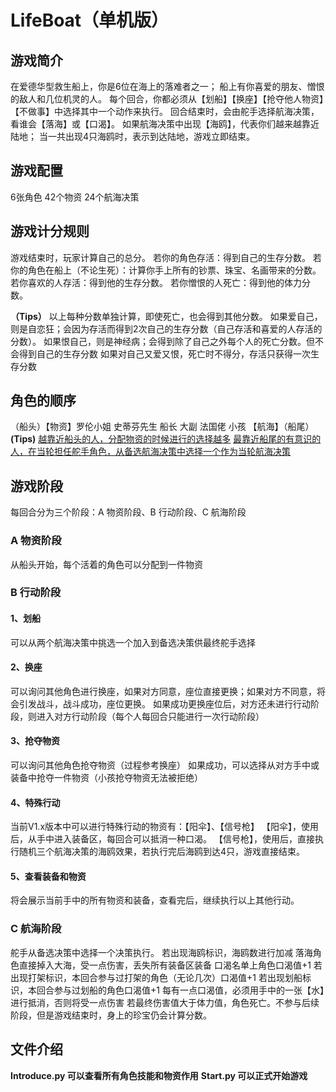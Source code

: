 # LifeBoat（单机版）

## 游戏简介

在爱德华型救生船上，你是6位在海上的落难者之一；
船上有你喜爱的朋友、憎恨的敌人和几位机灵的人。
每个回合，你都必须从【划船】【换座】【抢夺他人物资】【不做事】中选择其中一个动作来执行。
回合结束时，会由舵手选择航海决策，看谁会【落海】或【口渴】。
如果航海决策中出现【海鸥】，代表你们越来越靠近陆地；
当一共出现4只海鸥时，表示到达陆地，游戏立即结束。

## 游戏配置
6张角色
42个物资
24个航海决策

## 游戏计分规则
游戏结束时，玩家计算自己的总分。
若你的角色存活：得到自己的生存分数。
若你的角色在船上（不论生死）：计算你手上所有的钞票、珠宝、名画带来的分数。
若你喜欢的人存活：得到他的生存分数。
若你憎恨的人死亡：得到他的体力分数。

**（Tips）**
以上每种分数单独计算，即使死亡，也会得到其他分数。
如果爱自己，则是自恋狂；会因为存活而得到2次自己的生存分数（自己存活和喜爱的人存活的分数）。
如果恨自己，则是神经病；会得到除了自己之外每个人的死亡分数。但不会得到自己的生存分数
如果对自己又爱又恨，死亡时不得分，存活只获得一次生存分数

## 角色的顺序
（船头）【物资】罗伦小姐 史蒂芬先生 船长 大副 法国佬 小孩 【航海】（船尾）
**(Tips)**
<u>越靠近船头的人，分配物资的时候进行的选择越多</u>
<u>最靠近船尾的有意识的人，在当轮担任舵手角色，从备选航海决策中选择一个作为当轮航海决策</u>

## 游戏阶段

每回合分为三个阶段：A 物资阶段、B 行动阶段、C 航海阶段

### A 物资阶段

从船头开始，每个活着的角色可以分配到一件物资

### B 行动阶段

#### 1、划船

可以从两个航海决策中挑选一个加入到备选决策供最终舵手选择

#### 2、换座

可以询问其他角色进行换座，如果对方同意，座位直接更换；如果对方不同意，将会引发战斗，战斗成功，座位更换。
如果成功更换座位后，对方还未进行行动阶段，则进入对方行动阶段（每个人每回合只能进行一次行动阶段）

#### 3、抢夺物资

可以询问其他角色抢夺物资（过程参考换座）
如果成功，可以选择从对方手中或装备中抢夺一件物资（小孩抢夺物资无法被拒绝）

#### 4、特殊行动

当前V1.x版本中可以进行特殊行动的物资有：【阳伞】、【信号枪】
【阳伞】，使用后，从手中进入装备区，每回合可以抵消一种口渴。
【信号枪】，使用后，直接执行随机三个航海决策的海鸥效果，若执行完后海鸥到达4只，游戏直接结束。

#### 5、查看装备和物资

将会展示当前手中的所有物资和装备，查看完后，继续执行以上其他行动。

### C 航海阶段

舵手从备选决策中选择一个决策执行。
若出现海鸥标识，海鸥数进行加减
落海角色直接掉入大海，受一点伤害，丢失所有装备区装备
口渴名单上角色口渴值+1
若出现打架标识，本回合参与过打架的角色（无论几次）口渴值+1
若出现划船标识，本回合参与过划船的角色口渴值+1
每有一点口渴值，必须用手中的一张【水】进行抵消，否则将受一点伤害
若最终伤害值大于体力值，角色死亡。不参与后续阶段，但是游戏结束时，身上的珍宝仍会计算分数。

## 文件介绍
**Introduce.py 可以查看所有角色技能和物资作用**
**Start.py 可以正式开始游戏**